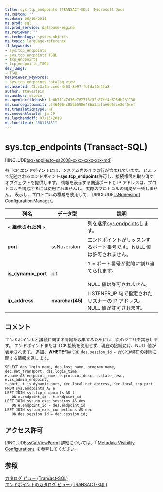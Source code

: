 ```yaml
---
title: sys.tcp_endpoints (TRANSACT-SQL) |Microsoft Docs
ms.custom: ''
ms.date: 06/10/2016
ms.prod: sql
ms.prod_service: database-engine
ms.reviewer: ''
ms.technology: system-objects
ms.topic: language-reference
f1_keywords:
- sys.tcp_endpoints
- sys.tcp_endpoints_TSQL
- tcp_endpoints
- tcp_endpoints_TSQL
dev_langs:
- TSQL
helpviewer_keywords:
- sys.tcp_endpoints catalog view
ms.assetid: 43cc3afa-cced-4463-8e97-fbfdaf2e4fa8
author: stevestein
ms.author: sstein
ms.openlocfilehash: 7e4b711a7d36e7677f6f32b87ff4c696db231730
ms.sourcegitcommit: b2464064c0566590e486a3aafae6d67ce2645cef
ms.translationtype: MT
ms.contentlocale: ja-JP
ms.lasthandoff: 07/15/2019
ms.locfileid: "68116731"
---
```

# <a name="systcpendpoints-transact-sql"></a>sys.tcp_endpoints (Transact-SQL)
[!INCLUDE[tsql-appliesto-ss2008-xxxx-xxxx-xxx-md](../../includes/tsql-appliesto-ss2008-xxxx-xxxx-xxx-md.md)]

  各 TCP エンドポイントには、システム内の 1 つの行が含まれています。 によって記述されるエンドポイント**sys.tcp_endpoints**許可し、接続権限を取り消すオブジェクトを提供します。 情報を表示する関連ポートと IP アドレスは、プロトコルを構成するには使用されませんし、実際のプロトコルの構成が一致しません。 表示し、プロトコルの構成を使用して、 [!INCLUDE[ssNoVersion](../../includes/ssnoversion-md.md)] Configuration Manager。  
  
  
|列名|データ型|説明|  
|-----------------|---------------|-----------------|  
|**< 継承された列 >**||列を継承[sys.endpoints](../../relational-databases/system-catalog-views/sys-endpoints-transact-sql.md)します。|  
|**port**|ssNoversion|エンドポイントがリッスンするポート番号です。 NULL 値は許可されません。|  
|**is_dynamic_port**|bit|1 = ポート番号が動的に割り当てられます。<br /><br /> NULL 値は許可されません。|  
|**ip_address**|**nvarchar(45)**|LISTENER_IP 句で指定されたリスナーの IP アドレス。 NULL 値が許可されます。|  
  
## <a name="remarks"></a>コメント  
 エンドポイントと接続に関する情報を収集するためには、次のクエリを実行します。 エンドポイントまたは TCP 接続を使用せず、現在の接続には、NULL 値が表示されます。 追加、**WHETE**句`WHERE des.session_id = @@SPID`現在の接続に関する情報を返します。  
  
```  
SELECT des.login_name, des.host_name, program_name,  dec.net_transport, des.login_time,   
e.name AS endpoint_name, e.protocol_desc, e.state_desc, e.is_admin_endpoint,   
t.port, t.is_dynamic_port, dec.local_net_address, dec.local_tcp_port   
FROM sys.endpoints AS e  
LEFT JOIN sys.tcp_endpoints AS t  
   ON e.endpoint_id = t.endpoint_id  
LEFT JOIN sys.dm_exec_sessions AS des  
   ON e.endpoint_id = des.endpoint_id  
LEFT JOIN sys.dm_exec_connections AS dec  
   ON des.session_id = dec.session_id;  
```  
  
## <a name="permissions"></a>アクセス許可  
 [!INCLUDE[ssCatViewPerm](../../includes/sscatviewperm-md.md)] 詳細については、「 [Metadata Visibility Configuration](../../relational-databases/security/metadata-visibility-configuration.md)」を参照してください。  
  
## <a name="see-also"></a>参照  
 [カタログ ビュー &#40;Transact-SQL&#41;](../../relational-databases/system-catalog-views/catalog-views-transact-sql.md)   
 [エンドポイントのカタログ ビュー &#40;TRANSACT-SQL&#41;](../../relational-databases/system-catalog-views/endpoints-catalog-views-transact-sql.md)  
  
  
